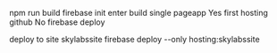 npm run build
firebase init
	enter build
	single pageapp Yes
	first hosting
	github No
firebase deploy

deploy to site skylabssite
firebase deploy --only hosting:skylabssite
